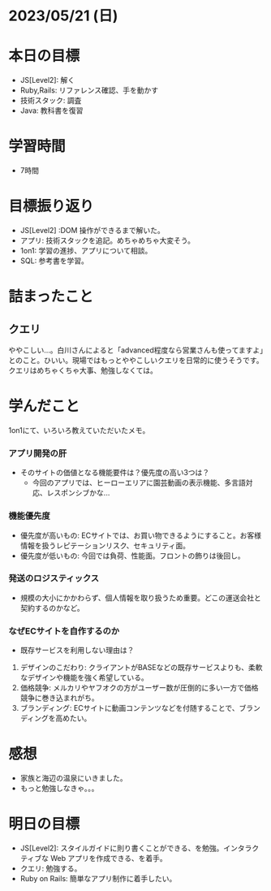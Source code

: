 # 2023/05/21 (日)

# 本日の目標

- JS[Level2]: 解く
- Ruby,Rails: リファレンス確認、手を動かす
- 技術スタック: 調査
- Java: 教科書を復習

# 学習時間

- 7時間

# 目標振り返り

- JS[Level2] :DOM 操作ができるまで解いた。
- アプリ: 技術スタックを追記。めちゃめちゃ大変そう。
- 1on1: 学習の進捗、アプリについて相談。
- SQL: 参考書を学習。

# 詰まったこと

## クエリ
ややこしい...。白川さんによると「advanced程度なら営業さんも使ってますよ」とのこと。ひいい。現場ではもっとややこしいクエリを日常的に使うそうです。クエリはめちゃくちゃ大事、勉強しなくては。

# 学んだこと

1on1にて、いろいろ教えていただいたメモ。

### アプリ開発の肝
- そのサイトの価値となる機能要件は？優先度の高い3つは？
  - 今回のアプリでは、ヒーローエリアに園芸動画の表示機能、多言語対応、レスポンシブかな...

### 機能優先度
- 優先度が高いもの: ECサイトでは、お買い物できるようにすること。お客様情報を扱うレピテーションリスク、セキュリティ面。
- 優先度が低いもの: 今回では負荷、性能面。フロントの飾りは後回し。

### 発送のロジスティックス
- 規模の大小にかかわらず、個人情報を取り扱うため重要。どこの運送会社と契約するのかなど。

### なぜECサイトを自作するのか
- 既存サービスを利用しない理由は？
 1. デザインのこだわり: クライアントがBASEなどの既存サービスよりも、柔軟なデザインや機能を強く希望している。
 2. 価格競争: メルカリやヤフオクの方がユーザー数が圧倒的に多い一方で価格競争に巻き込まれがち。
 3. ブランディング: ECサイトに動画コンテンツなどを付随することで、ブランディングを高めたい。

# 感想

- 家族と海辺の温泉にいきました。
- もっと勉強しなきゃ。。。

# 明日の目標

- JS[Level2]: スタイルガイドに則り書くことができる、を勉強。インタラクティブな Web アプリを作成できる、を着手。
- クエリ: 勉強する。
- Ruby on Rails: 簡単なアプリ制作に着手したい。
